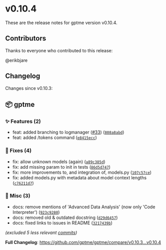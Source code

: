 # v0.10.4

These are the release notes for gptme version v0.10.4.

## Contributors

Thanks to everyone who contributed to this release:

@erikbjare

## Changelog

Changes since v0.10.3:


## 📦 gptme

### ✨ Features (2)

 - feat: added branching to logmanager ([#33](https://github.com/gptme/gptme/issues/33)) ([`808a8abd`](https://github.com/gptme/gptme/commit/808a8abd))
 - feat: added /tokens command ([`e8415ecc`](https://github.com/gptme/gptme/commit/e8415ecc))

### 🐛 Fixes (4)

 - fix: allow unknown models (again) ([`a89c385d`](https://github.com/gptme/gptme/commit/a89c385d))
 - fix: add missing param to init in tests ([`86d5d747`](https://github.com/gptme/gptme/commit/86d5d747))
 - fix: more improvements to, and integration of, models.py ([`107c57ce`](https://github.com/gptme/gptme/commit/107c57ce))
 - fix: added models.py with metadata about model context lengths ([`c76211d7`](https://github.com/gptme/gptme/commit/c76211d7))

### 🔨 Misc (3)

 - docs: remove mentions of 'Advanced Data Analysis' (now only 'Code Interpreter') ([`923c9280`](https://github.com/gptme/gptme/commit/923c9280))
 - docs: removed old & outdated docstring ([`d29d6457`](https://github.com/gptme/gptme/commit/d29d6457))
 - docs: fixed links to issues in README ([`3217439b`](https://github.com/gptme/gptme/commit/3217439b))

*(excluded 5 less relevant [commits](https://github.com/gptme/gptme/compare/v0.10.3...v0.10.4))*

**Full Changelog**: https://github.com/gptme/gptme/compare/v0.10.3...v0.10.4

